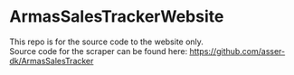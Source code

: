 # ArmasSalesTrackerWebsite

This repo is for the source code to the website only.  
Source code for the scraper can be found here: https://github.com/asser-dk/ArmasSalesTracker
